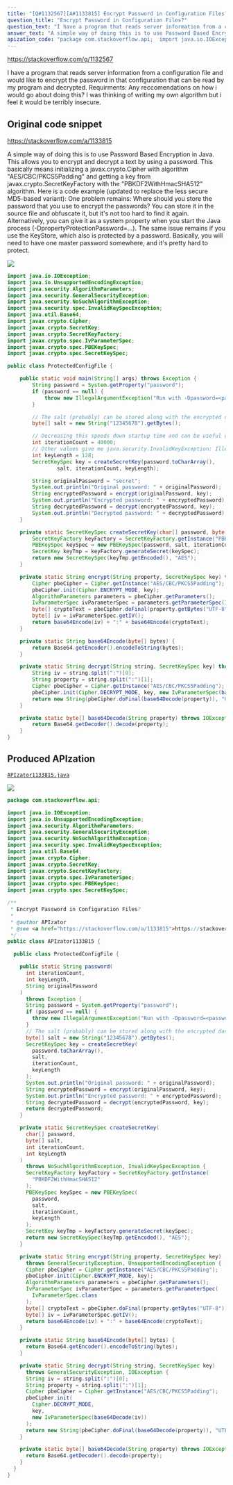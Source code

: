 ```yaml
---
title: "[Q#1132567][A#1133815] Encrypt Password in Configuration Files?"
question_title: "Encrypt Password in Configuration Files?"
question_text: "I have a program that reads server information from a configuration file and would like to encrypt the password in that configuration that can be read by my program and decrypted. Requirments: Any reccomendations on how i would go about doing this? I was thinking of writing my own algorithm but i feel it would be terribly insecure."
answer_text: "A simple way of doing this is to use Password Based Encryption in Java. This allows you to encrypt and decrypt a text by using a password. This basically means initializing a javax.crypto.Cipher with algorithm \"AES/CBC/PKCS5Padding\" and getting a key from javax.crypto.SecretKeyFactory with the \"PBKDF2WithHmacSHA512\" algorithm. Here is a code example (updated to replace the less secure MD5-based variant): One problem remains: Where should you store the password that you use to encrypt the passwords? You can store it in the source file and obfuscate it, but it's not too hard to find it again. Alternatively, you can give it as a system property when you start the Java process (-DpropertyProtectionPassword=...). The same issue remains if you use the KeyStore, which also is protected by a password. Basically, you will need to have one master password somewhere, and it's pretty hard to protect."
apization_code: "package com.stackoverflow.api;  import java.io.IOException; import java.io.UnsupportedEncodingException; import java.security.AlgorithmParameters; import java.security.GeneralSecurityException; import java.security.NoSuchAlgorithmException; import java.security.spec.InvalidKeySpecException; import java.util.Base64; import javax.crypto.Cipher; import javax.crypto.SecretKey; import javax.crypto.SecretKeyFactory; import javax.crypto.spec.IvParameterSpec; import javax.crypto.spec.PBEKeySpec; import javax.crypto.spec.SecretKeySpec;  /**  * Encrypt Password in Configuration Files?  *  * @author APIzator  * @see <a href=\"https://stackoverflow.com/a/1133815\">https://stackoverflow.com/a/1133815</a>  */ public class APIzator1133815 {    public class ProtectedConfigFile {      public static String password(       int iterationCount,       int keyLength,       String originalPassword     )       throws Exception {       String password = System.getProperty(\"password\");       if (password == null) {         throw new IllegalArgumentException(\"Run with -Dpassword=<password>\");       }       // The salt (probably) can be stored along with the encrypted data       byte[] salt = new String(\"12345678\").getBytes();       SecretKeySpec key = createSecretKey(         password.toCharArray(),         salt,         iterationCount,         keyLength       );       System.out.println(\"Original password: \" + originalPassword);       String encryptedPassword = encrypt(originalPassword, key);       System.out.println(\"Encrypted password: \" + encryptedPassword);       String decryptedPassword = decrypt(encryptedPassword, key);       return decryptedPassword;     }      private static SecretKeySpec createSecretKey(       char[] password,       byte[] salt,       int iterationCount,       int keyLength     )       throws NoSuchAlgorithmException, InvalidKeySpecException {       SecretKeyFactory keyFactory = SecretKeyFactory.getInstance(         \"PBKDF2WithHmacSHA512\"       );       PBEKeySpec keySpec = new PBEKeySpec(         password,         salt,         iterationCount,         keyLength       );       SecretKey keyTmp = keyFactory.generateSecret(keySpec);       return new SecretKeySpec(keyTmp.getEncoded(), \"AES\");     }      private static String encrypt(String property, SecretKeySpec key)       throws GeneralSecurityException, UnsupportedEncodingException {       Cipher pbeCipher = Cipher.getInstance(\"AES/CBC/PKCS5Padding\");       pbeCipher.init(Cipher.ENCRYPT_MODE, key);       AlgorithmParameters parameters = pbeCipher.getParameters();       IvParameterSpec ivParameterSpec = parameters.getParameterSpec(         IvParameterSpec.class       );       byte[] cryptoText = pbeCipher.doFinal(property.getBytes(\"UTF-8\"));       byte[] iv = ivParameterSpec.getIV();       return base64Encode(iv) + \":\" + base64Encode(cryptoText);     }      private static String base64Encode(byte[] bytes) {       return Base64.getEncoder().encodeToString(bytes);     }      private static String decrypt(String string, SecretKeySpec key)       throws GeneralSecurityException, IOException {       String iv = string.split(\":\")[0];       String property = string.split(\":\")[1];       Cipher pbeCipher = Cipher.getInstance(\"AES/CBC/PKCS5Padding\");       pbeCipher.init(         Cipher.DECRYPT_MODE,         key,         new IvParameterSpec(base64Decode(iv))       );       return new String(pbeCipher.doFinal(base64Decode(property)), \"UTF-8\");     }      private static byte[] base64Decode(String property) throws IOException {       return Base64.getDecoder().decode(property);     }   } }"
---
```


https://stackoverflow.com/q/1132567

I have a program that reads server information from a configuration file and would like to encrypt the password in that configuration that can be read by my program and decrypted.
Requirments:
Any reccomendations on how i would go about doing this? I was thinking of writing my own algorithm but i feel it would be terribly insecure.



## Original code snippet

https://stackoverflow.com/a/1133815

A simple way of doing this is to use Password Based Encryption in Java. This allows you to encrypt and decrypt a text by using a password.
This basically means initializing a javax.crypto.Cipher with algorithm &quot;AES/CBC/PKCS5Padding&quot; and getting a key from javax.crypto.SecretKeyFactory with the &quot;PBKDF2WithHmacSHA512&quot; algorithm.
Here is a code example (updated to replace the less secure MD5-based variant):
One problem remains: Where should you store the password that you use to encrypt the passwords? You can store it in the source file and obfuscate it, but it&#x27;s not too hard to find it again. Alternatively, you can give it as a system property when you start the Java process (-DpropertyProtectionPassword=...).
The same issue remains if you use the KeyStore, which also is protected by a password. Basically, you will need to have one master password somewhere, and it&#x27;s pretty hard to protect.

<div class="code-logo"><img src="/stackoverflow.png" /></div>

```java
import java.io.IOException;
import java.io.UnsupportedEncodingException;
import java.security.AlgorithmParameters;
import java.security.GeneralSecurityException;
import java.security.NoSuchAlgorithmException;
import java.security.spec.InvalidKeySpecException;
import java.util.Base64;
import javax.crypto.Cipher;
import javax.crypto.SecretKey;
import javax.crypto.SecretKeyFactory;
import javax.crypto.spec.IvParameterSpec;
import javax.crypto.spec.PBEKeySpec;
import javax.crypto.spec.SecretKeySpec;

public class ProtectedConfigFile {

    public static void main(String[] args) throws Exception {
        String password = System.getProperty("password");
        if (password == null) {
            throw new IllegalArgumentException("Run with -Dpassword=<password>");
        }

        // The salt (probably) can be stored along with the encrypted data
        byte[] salt = new String("12345678").getBytes();

        // Decreasing this speeds down startup time and can be useful during testing, but it also makes it easier for brute force attackers
        int iterationCount = 40000;
        // Other values give me java.security.InvalidKeyException: Illegal key size or default parameters
        int keyLength = 128;
        SecretKeySpec key = createSecretKey(password.toCharArray(),
                salt, iterationCount, keyLength);

        String originalPassword = "secret";
        System.out.println("Original password: " + originalPassword);
        String encryptedPassword = encrypt(originalPassword, key);
        System.out.println("Encrypted password: " + encryptedPassword);
        String decryptedPassword = decrypt(encryptedPassword, key);
        System.out.println("Decrypted password: " + decryptedPassword);
    }

    private static SecretKeySpec createSecretKey(char[] password, byte[] salt, int iterationCount, int keyLength) throws NoSuchAlgorithmException, InvalidKeySpecException {
        SecretKeyFactory keyFactory = SecretKeyFactory.getInstance("PBKDF2WithHmacSHA512");
        PBEKeySpec keySpec = new PBEKeySpec(password, salt, iterationCount, keyLength);
        SecretKey keyTmp = keyFactory.generateSecret(keySpec);
        return new SecretKeySpec(keyTmp.getEncoded(), "AES");
    }

    private static String encrypt(String property, SecretKeySpec key) throws GeneralSecurityException, UnsupportedEncodingException {
        Cipher pbeCipher = Cipher.getInstance("AES/CBC/PKCS5Padding");
        pbeCipher.init(Cipher.ENCRYPT_MODE, key);
        AlgorithmParameters parameters = pbeCipher.getParameters();
        IvParameterSpec ivParameterSpec = parameters.getParameterSpec(IvParameterSpec.class);
        byte[] cryptoText = pbeCipher.doFinal(property.getBytes("UTF-8"));
        byte[] iv = ivParameterSpec.getIV();
        return base64Encode(iv) + ":" + base64Encode(cryptoText);
    }

    private static String base64Encode(byte[] bytes) {
        return Base64.getEncoder().encodeToString(bytes);
    }

    private static String decrypt(String string, SecretKeySpec key) throws GeneralSecurityException, IOException {
        String iv = string.split(":")[0];
        String property = string.split(":")[1];
        Cipher pbeCipher = Cipher.getInstance("AES/CBC/PKCS5Padding");
        pbeCipher.init(Cipher.DECRYPT_MODE, key, new IvParameterSpec(base64Decode(iv)));
        return new String(pbeCipher.doFinal(base64Decode(property)), "UTF-8");
    }

    private static byte[] base64Decode(String property) throws IOException {
        return Base64.getDecoder().decode(property);
    }
}
```

## Produced APIzation

[`APIzator1133815.java`](https://github.com/pasqualesalza/apization-temp-data/raw/master/search/APIzator1133815.java)

<div class="code-logo"><img src="/apizator.png" /></div>

```java
package com.stackoverflow.api;

import java.io.IOException;
import java.io.UnsupportedEncodingException;
import java.security.AlgorithmParameters;
import java.security.GeneralSecurityException;
import java.security.NoSuchAlgorithmException;
import java.security.spec.InvalidKeySpecException;
import java.util.Base64;
import javax.crypto.Cipher;
import javax.crypto.SecretKey;
import javax.crypto.SecretKeyFactory;
import javax.crypto.spec.IvParameterSpec;
import javax.crypto.spec.PBEKeySpec;
import javax.crypto.spec.SecretKeySpec;

/**
 * Encrypt Password in Configuration Files?
 *
 * @author APIzator
 * @see <a href="https://stackoverflow.com/a/1133815">https://stackoverflow.com/a/1133815</a>
 */
public class APIzator1133815 {

  public class ProtectedConfigFile {

    public static String password(
      int iterationCount,
      int keyLength,
      String originalPassword
    )
      throws Exception {
      String password = System.getProperty("password");
      if (password == null) {
        throw new IllegalArgumentException("Run with -Dpassword=<password>");
      }
      // The salt (probably) can be stored along with the encrypted data
      byte[] salt = new String("12345678").getBytes();
      SecretKeySpec key = createSecretKey(
        password.toCharArray(),
        salt,
        iterationCount,
        keyLength
      );
      System.out.println("Original password: " + originalPassword);
      String encryptedPassword = encrypt(originalPassword, key);
      System.out.println("Encrypted password: " + encryptedPassword);
      String decryptedPassword = decrypt(encryptedPassword, key);
      return decryptedPassword;
    }

    private static SecretKeySpec createSecretKey(
      char[] password,
      byte[] salt,
      int iterationCount,
      int keyLength
    )
      throws NoSuchAlgorithmException, InvalidKeySpecException {
      SecretKeyFactory keyFactory = SecretKeyFactory.getInstance(
        "PBKDF2WithHmacSHA512"
      );
      PBEKeySpec keySpec = new PBEKeySpec(
        password,
        salt,
        iterationCount,
        keyLength
      );
      SecretKey keyTmp = keyFactory.generateSecret(keySpec);
      return new SecretKeySpec(keyTmp.getEncoded(), "AES");
    }

    private static String encrypt(String property, SecretKeySpec key)
      throws GeneralSecurityException, UnsupportedEncodingException {
      Cipher pbeCipher = Cipher.getInstance("AES/CBC/PKCS5Padding");
      pbeCipher.init(Cipher.ENCRYPT_MODE, key);
      AlgorithmParameters parameters = pbeCipher.getParameters();
      IvParameterSpec ivParameterSpec = parameters.getParameterSpec(
        IvParameterSpec.class
      );
      byte[] cryptoText = pbeCipher.doFinal(property.getBytes("UTF-8"));
      byte[] iv = ivParameterSpec.getIV();
      return base64Encode(iv) + ":" + base64Encode(cryptoText);
    }

    private static String base64Encode(byte[] bytes) {
      return Base64.getEncoder().encodeToString(bytes);
    }

    private static String decrypt(String string, SecretKeySpec key)
      throws GeneralSecurityException, IOException {
      String iv = string.split(":")[0];
      String property = string.split(":")[1];
      Cipher pbeCipher = Cipher.getInstance("AES/CBC/PKCS5Padding");
      pbeCipher.init(
        Cipher.DECRYPT_MODE,
        key,
        new IvParameterSpec(base64Decode(iv))
      );
      return new String(pbeCipher.doFinal(base64Decode(property)), "UTF-8");
    }

    private static byte[] base64Decode(String property) throws IOException {
      return Base64.getDecoder().decode(property);
    }
  }
}

```